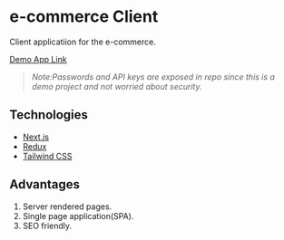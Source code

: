 # e-commerce Client

Client applicatiion for the e-commerce.

[Demo App Link](https://e-commerce-client-next.herokuapp.com/)

>_Note:Passwords and API keys are exposed in repo since this is a demo project and not worried about security._

## Technologies

- [Next.js](https://nextjs.org/)
- [Redux](https://redux.js.org/)
- [Tailwind CSS](https://tailwindcss.com/)

## Advantages

1. Server rendered pages.
2. Single page application(SPA).
3. SEO friendly.
